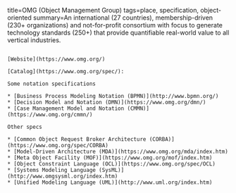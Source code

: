 title=OMG (Object Management Group)
tags=place, specification, object-oriented
summary=An international (27 countries), membership-driven (230+ organizations) and not-for-profit consortium with focus to generate technology standards (250+) that provide quantifiable real-world value to all vertical industries.
~~~~~~

[Website](https://www.omg.org/)

[Catalog](https://www.omg.org/spec/):

Some notation specifications

* [Business Process Modeling Notation (BPMN)](http://www.bpmn.org/)
* [Decision Model and Notation (DMN)](https://www.omg.org/dmn/)
* [Case Management Model and Notation (CMMN)](https://www.omg.org/cmmn/)

Other specs

* [Common Object Request Broker Architecture (CORBA)](https://www.omg.org/spec/CORBA)
* [Model-Driven Architecture (MDA)](https://www.omg.org/mda/index.htm)
* [Meta Object Facility (MOF)](https://www.omg.org/mof/index.htm)
* [Object Constraint Language (OCL)](https://www.omg.org/spec/OCL)
* [Systems Modeling Language (SysML)](http://www.omgsysml.org/index.htm)
* [Unified Modeling Language (UML)](http://www.uml.org/index.htm)

